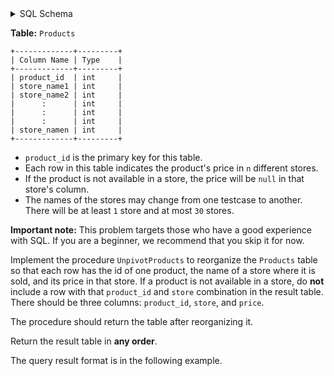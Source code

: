 <details>
<summary> SQL Schema</summary>

```sql
DROP TABLE IF EXISTS Products;

CREATE TABLE IF NOT EXISTS
  Products (product_id int, LC_Store int, Nozama int, Shop int, Souq int);

INSERT INTO
  Products (product_id, store, price)
VALUES
  ('1', '100', NULL, '110', NULL),
  ('2', NULL, '200', NULL, '190'),
  ('3', NULL, NULL, '1000', '1900');
```

</details>

**Table:** `Products`

```
+-------------+---------+
| Column Name | Type    |
+-------------+---------+
| product_id  | int     |
| store_name1 | int     |
| store_name2 | int     |
|      :      | int     |
|      :      | int     |
|      :      | int     |
| store_namen | int     |
+-------------+---------+
```

- `product_id` is the primary key for this table.
- Each row in this table indicates the product's price in `n` different stores.
- If the product is not available in a store, the price will be `null` in that store's column.
- The names of the stores may change from one testcase to another. There will be at least `1` store and at most `30` stores.

**Important note:** This problem targets those who have a good experience with SQL. If you are a beginner, we recommend that you skip it for now.

Implement the procedure `UnpivotProducts` to reorganize the `Products` table so that each row has the id of one product, the name of a store where it is sold, and its price in that store. If a product is not available in a store, do **not** include a row with that `product_id` and `store` combination in the result table. There should be three columns: `product_id`, `store`, and `price`.

The procedure should return the table after reorganizing it.

Return the result table in **any order**.

The query result format is in the following example.
